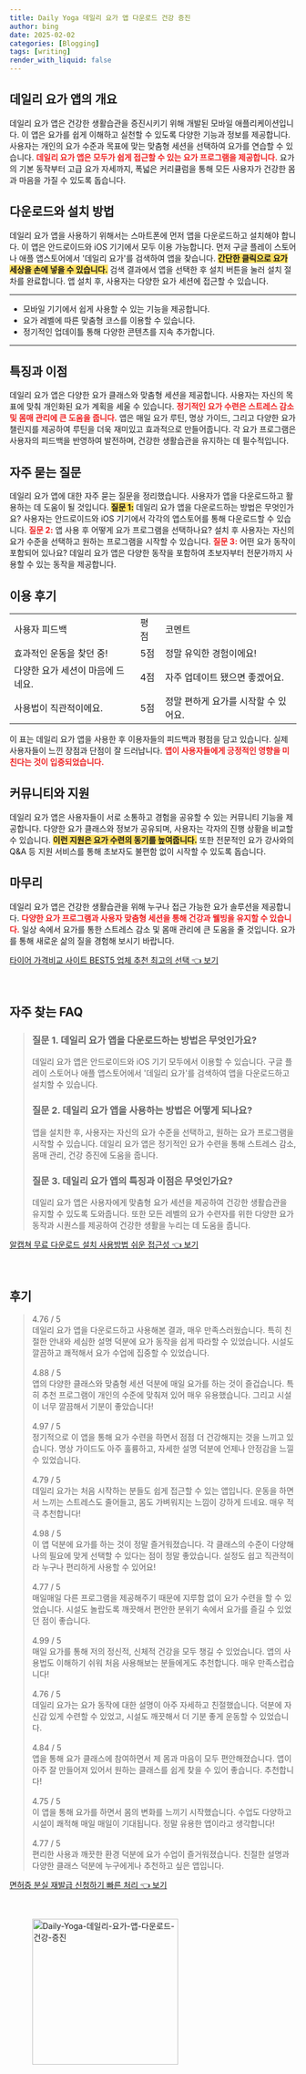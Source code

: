 ```yaml
---
title: Daily Yoga 데일리 요가 앱 다운로드 건강 증진
author: bing
date: 2025-02-02
categories: [Blogging]
tags: [writing]
render_with_liquid: false
---
```



<h2 id='데일리 요가 앱의 개요'>데일리 요가 앱의 개요</h2>

<p>데일리 요가 앱은 건강한 생활습관을 증진시키기 위해 개발된 모바일 애플리케이션입니다. 이 앱은 요가를 쉽게 이해하고 실천할 수 있도록 다양한 기능과 정보를 제공합니다. 사용자는 개인의 요가 수준과 목표에 맞는 맞춤형 세션을 선택하여 요가를 연습할 수 있습니다. <b><span style="color: #ee2323;">데일리 요가 앱은 모두가 쉽게 접근할 수 있는 요가 프로그램을 제공합니다.</span></b> 요가의 기본 동작부터 고급 요가 자세까지, 폭넓은 커리큘럼을 통해 모든 사용자가 건강한 몸과 마음을 가질 수 있도록 돕습니다.</p>

<h2 id='다운로드와 설치 방법'>다운로드와 설치 방법</h2>

<p>데일리 요가 앱을 사용하기 위해서는 스마트폰에 먼저 앱을 다운로드하고 설치해야 합니다. 이 앱은 안드로이드와 iOS 기기에서 모두 이용 가능합니다. 먼저 구글 플레이 스토어나 애플 앱스토어에서 '데일리 요가'를 검색하여 앱을 찾습니다. <b><span style="background-color: #ffe066;">간단한 클릭으로 요가 세상을 손에 넣을 수 있습니다.</span></b> 검색 결과에서 앱을 선택한 후 설치 버튼을 눌러 설치 절차를 완료합니다. 앱 설치 후, 사용자는 다양한 요가 세션에 접근할 수 있습니다.</p>

<hr />

<ul>
    <li>모바일 기기에서 쉽게 사용할 수 있는 기능을 제공합니다.</li>
    <li>요가 레벨에 따른 맞춤형 코스를 이용할 수 있습니다.</li>
    <li>정기적인 업데이틀 통해 다양한 콘텐츠를 지속 추가합니다.</li>
</ul>

<hr />

<h2 id='특징과 이점'>특징과 이점</h2>

<p>데일리 요가 앱은 다양한 요가 클래스와 맞춤형 세션을 제공합니다. 사용자는 자신의 목표에 맞춰 개인화된 요가 계획을 세울 수 있습니다. <b><span style="color: #ee2323;">정기적인 요가 수련은 스트레스 감소 및 몸매 관리에 큰 도움을 줍니다.</span></b> 앱은 매일 요가 루틴, 명상 가이드, 그리고 다양한 요가 챌린지를 제공하여 루틴을 더욱 재미있고 효과적으로 만들어줍니다. 각 요가 프로그램은 사용자의 피드백을 반영하여 발전하며, 건강한 생활습관을 유지하는 데 필수적입니다.</p>

<h2 id='자주 묻는 질문'>자주 묻는 질문</h2>

<p>데일리 요가 앱에 대한 자주 묻는 질문을 정리했습니다. 사용자가 앱을 다운로드하고 활용하는 데 도움이 될 것입니다. <b><span style="background-color: #ffe066;">질문 1:</span></b> 데일리 요가 앱을 다운로드하는 방법은 무엇인가요? 사용자는 안드로이드와 iOS 기기에서 각각의 앱스토어를 통해 다운로드할 수 있습니다. <b><span style="color: #ee2323;">질문 2:</span></b> 앱 사용 후 어떻게 요가 프로그램을 선택하나요? 설치 후 사용자는 자신의 요가 수준을 선택하고 원하는 프로그램을 시작할 수 있습니다. <b><span style="color: #ee2323;">질문 3:</span></b> 어떤 요가 동작이 포함되어 있나요? 데일리 요가 앱은 다양한 동작을 포함하여 초보자부터 전문가까지 사용할 수 있는 동작을 제공합니다.</p>

<h2 id='이용 후기'>이용 후기</h2>

<table>
    <tr>
        <td>사용자 피드백</td>
        <td>평점</td>
        <td>코멘트</td>
    </tr>
    <tr>
        <td>효과적인 운동을 찾던 중!</td>
        <td>5점</td>
        <td>정말 유익한 경험이에요!</td>
    </tr>
    <tr>
        <td>다양한 요가 세션이 마음에 드네요.</td>
        <td>4점</td>
        <td>자주 업데이트 됐으면 좋겠어요.</td>
    </tr>
    <tr>
        <td>사용법이 직관적이에요.</td>
        <td>5점</td>
        <td>정말 편하게 요가를 시작할 수 있어요.</td>
    </tr>
</table>

<p>이 표는 데일리 요가 앱을 사용한 후 이용자들의 피드백과 평점을 담고 있습니다. 실제 사용자들이 느낀 장점과 단점이 잘 드러납니다. <b><span style="color: #ee2323;">앱이 사용자들에게 긍정적인 영향을 미친다는 것이 입증되었습니다.</span></b></p>

<h2 id='커뮤니티와 지원'>커뮤니티와 지원</h2>

<p>데일리 요가 앱은 사용자들이 서로 소통하고 경험을 공유할 수 있는 커뮤니티 기능을 제공합니다. 다양한 요가 클래스와 정보가 공유되며, 사용자는 각자의 진행 상황을 비교할 수 있습니다. <b><span style="background-color: #ffe066;">이런 지원은 요가 수련의 동기를 높여줍니다.</span></b> 또한 전문적인 요가 강사와의 Q&A 등 지원 서비스를 통해 초보자도 불편함 없이 시작할 수 있도록 돕습니다.</p>

<h2 id='마무리'>마무리</h2>

<p>데일리 요가 앱은 건강한 생활습관을 위해 누구나 접근 가능한 요가 솔루션을 제공합니다. <b><span style="color: #ee2323;">다양한 요가 프로그램과 사용자 맞춤형 세션을 통해 건강과 웰빙을 유지할 수 있습니다.</span></b> 일상 속에서 요가를 통한 스트레스 감소 및 몸매 관리에 큰 도움을 줄 것입니다. 요가를 통해 새로운 삶의 질을 경험해 보시기 바랍니다.</p>


<p><a class="click-button" title="타이어 가격비교 사이트 BEST5 업체 추천 최고의 선택" href="https://aptwhite.github.io/posts/%ED%83%80%EC%9D%B4%EC%96%B4-%EA%B0%80%EA%B2%A9%EB%B9%84%EA%B5%90-%EC%82%AC%EC%9D%B4%ED%8A%B8-BEST5-%EC%97%85%EC%B2%B4-%EC%B6%94%EC%B2%9C-%EC%B5%9C%EA%B3%A0%EC%9D%98-%EC%84%A0%ED%83%9D/" rel="dofollow">타이어 가격비교 사이트 BEST5 업체 추천 최고의 선택 👈 보기</a></p><br>
<h2 id='자주_찾는_FAQ'>자주 찾는 FAQ</h2>
<div itemscope="" itemtype="https://schema.org/FAQPage"> 
<blockquote> 
<div itemscope="" itemprop="mainEntity" itemtype="https://schema.org/Question"> 
<h3 itemprop="name">질문 1. 데일리 요가 앱을 다운로드하는 방법은 무엇인가요?</h3> 
<div itemscope="" itemprop="acceptedAnswer" itemtype="https://schema.org/Answer"> 
<span itemprop="text"> <p>데일리 요가 앱은 안드로이드와 iOS 기기 모두에서 이용할 수 있습니다. 구글 플레이 스토어나 애플 앱스토어에서 '데일리 요가'를 검색하여 앱을 다운로드하고 설치할 수 있습니다.</p> </span> 
</div> 
</div> 

<div itemscope="" itemprop="mainEntity" itemtype="https://schema.org/Question"> 
<h3 itemprop="name">질문 2. 데일리 요가 앱을 사용하는 방법은 어떻게 되나요?</h3> 
<div itemscope="" itemprop="acceptedAnswer" itemtype="https://schema.org/Answer"> 
<span itemprop="text"> <p>앱을 설치한 후, 사용자는 자신의 요가 수준을 선택하고, 원하는 요가 프로그램을 시작할 수 있습니다. 데일리 요가 앱은 정기적인 요가 수련을 통해 스트레스 감소, 몸매 관리, 건강 증진에 도움을 줍니다.</p> </span> 
</div> 
</div> 

<div itemscope="" itemprop="mainEntity" itemtype="https://schema.org/Question"> 
<h3 itemprop="name">질문 3. 데일리 요가 앱의 특징과 이점은 무엇인가요?</h3> 
<div itemscope="" itemprop="acceptedAnswer" itemtype="https://schema.org/Answer"> 
<span itemprop="text"> <p>데일리 요가 앱은 사용자에게 맞춤형 요가 세션을 제공하여 건강한 생활습관을 유지할 수 있도록 도와줍니다. 또한 모든 레벨의 요가 수련자를 위한 다양한 요가 동작과 시퀀스를 제공하여 건강한 생활을 누리는 데 도움을 줍니다.</p> </span> 
</div> 
</div> 

</blockquote> 
</div>
<p><a class="click-button" title="알캡쳐 무료 다운로드 설치 사용방법 쉬운 접근성" href="https://aptwhite.github.io/posts/%EC%95%8C%EC%BA%A1%EC%B3%90-%EB%AC%B4%EB%A3%8C-%EB%8B%A4%EC%9A%B4%EB%A1%9C%EB%93%9C-%EC%84%A4%EC%B9%98-%EC%82%AC%EC%9A%A9%EB%B0%A9%EB%B2%95-%EC%89%AC%EC%9A%B4-%EC%A0%91%EA%B7%BC%EC%84%B1/" rel="dofollow">알캡쳐 무료 다운로드 설치 사용방법 쉬운 접근성 👈 보기</a></p><br>
<h2 id='후기'>후기</h2>
<div itemscope itemtype="https://schema.org/Product">
  <blockquote>
  <div itemprop="review" itemscope itemtype="https://schema.org/Review">
      <div itemprop="reviewRating" itemscope itemtype="https://schema.org/Rating"> <span itemprop="ratingValue">4.76</span> / <span itemprop="bestRating">5</span> </div>
      <span itemprop="reviewBody">데일리 요가 앱을 다운로드하고 사용해본 결과, 매우 만족스러웠습니다. 특히 친절한 안내와 세심한 설명 덕분에 요가 동작을 쉽게 따라할 수 있었습니다. 시설도 깔끔하고 쾌적해서 요가 수업에 집중할 수 있었습니다.</span>
  </div>
  <br>
  <div itemprop="review" itemscope itemtype="https://schema.org/Review">
      <div itemprop="reviewRating" itemscope itemtype="https://schema.org/Rating"> <span itemprop="ratingValue">4.88</span> / <span itemprop="bestRating">5</span> </div>
      <span itemprop="reviewBody">앱의 다양한 클래스와 맞춤형 세션 덕분에 매일 요가를 하는 것이 즐겁습니다. 특히 추천 프로그램이 개인의 수준에 맞춰져 있어 매우 유용했습니다. 그리고 시설이 너무 깔끔해서 기분이 좋았습니다!</span>
  </div>
  <br>
  <div itemprop="review" itemscope itemtype="https://schema.org/Review">
      <div itemprop="reviewRating" itemscope itemtype="https://schema.org/Rating"> <span itemprop="ratingValue">4.97</span> / <span itemprop="bestRating">5</span> </div>
      <span itemprop="reviewBody">정기적으로 이 앱을 통해 요가 수련을 하면서 점점 더 건강해지는 것을 느끼고 있습니다. 명상 가이드도 아주 훌륭하고, 자세한 설명 덕분에 언제나 안정감을 느낄 수 있었습니다.</span>
  </div>
  <br>
  <div itemprop="review" itemscope itemtype="https://schema.org/Review">
      <div itemprop="reviewRating" itemscope itemtype="https://schema.org/Rating"> <span itemprop="ratingValue">4.79</span> / <span itemprop="bestRating">5</span> </div>
      <span itemprop="reviewBody">데일리 요가는 처음 시작하는 분들도 쉽게 접근할 수 있는 앱입니다. 운동을 하면서 느끼는 스트레스도 줄어들고, 몸도 가벼워지는 느낌이 강하게 드네요. 매우 적극 추천합니다!</span>
  </div>
  <br>
  <div itemprop="review" itemscope itemtype="https://schema.org/Review">
      <div itemprop="reviewRating" itemscope itemtype="https://schema.org/Rating"> <span itemprop="ratingValue">4.98</span> / <span itemprop="bestRating">5</span> </div>
      <span itemprop="reviewBody">이 앱 덕분에 요가를 하는 것이 정말 즐거워졌습니다. 각 클래스의 수준이 다양해 나의 필요에 맞게 선택할 수 있다는 점이 정말 좋았습니다. 설정도 쉽고 직관적이라 누구나 편리하게 사용할 수 있어요!</span>
  </div>
  <br>
  <div itemprop="review" itemscope itemtype="https://schema.org/Review">
      <div itemprop="reviewRating" itemscope itemtype="https://schema.org/Rating"> <span itemprop="ratingValue">4.77</span> / <span itemprop="bestRating">5</span> </div>
      <span itemprop="reviewBody">매일매일 다른 프로그램을 제공해주기 때문에 지루함 없이 요가 수련을 할 수 있었습니다. 시설도 놀랍도록 깨끗해서 편안한 분위기 속에서 요가를 즐길 수 있었던 점이 좋습니다.</span>
  </div>
  <br>
  <div itemprop="review" itemscope itemtype="https://schema.org/Review">
      <div itemprop="reviewRating" itemscope itemtype="https://schema.org/Rating"> <span itemprop="ratingValue">4.99</span> / <span itemprop="bestRating">5</span> </div>
      <span itemprop="reviewBody">매일 요가를 통해 저의 정신적, 신체적 건강을 모두 챙길 수 있었습니다. 앱의 사용법도 이해하기 쉬워 처음 사용해보는 분들에게도 추천합니다. 매우 만족스럽습니다!</span>
  </div>
  <br>
  <div itemprop="review" itemscope itemtype="https://schema.org/Review">
      <div itemprop="reviewRating" itemscope itemtype="https://schema.org/Rating"> <span itemprop="ratingValue">4.76</span> / <span itemprop="bestRating">5</span> </div>
      <span itemprop="reviewBody">데일리 요가는 요가 동작에 대한 설명이 아주 자세하고 친절했습니다. 덕분에 자신감 있게 수련할 수 있었고, 시설도 깨끗해서 더 기분 좋게 운동할 수 있었습니다.</span>
  </div>
  <br>
  <div itemprop="review" itemscope itemtype="https://schema.org/Review">
      <div itemprop="reviewRating" itemscope itemtype="https://schema.org/Rating"> <span itemprop="ratingValue">4.84</span> / <span itemprop="bestRating">5</span> </div>
      <span itemprop="reviewBody">앱을 통해 요가 클래스에 참여하면서 제 몸과 마음이 모두 편안해졌습니다. 앱이 아주 잘 만들어져 있어서 원하는 클래스를 쉽게 찾을 수 있어 좋습니다. 추천합니다!</span>
  </div>
  <br>
  <div itemprop="review" itemscope itemtype="https://schema.org/Review">
      <div itemprop="reviewRating" itemscope itemtype="https://schema.org/Rating"> <span itemprop="ratingValue">4.75</span> / <span itemprop="bestRating">5</span> </div>
      <span itemprop="reviewBody">이 앱을 통해 요가를 하면서 몸의 변화를 느끼기 시작했습니다. 수업도 다양하고 시설이 쾌적해 매일 매일이 기대됩니다. 정말 유용한 앱이라고 생각합니다!</span>
  </div>
  <br>
  <div itemprop="review" itemscope itemtype="https://schema.org/Review">
      <div itemprop="reviewRating" itemscope itemtype="https://schema.org/Rating"> <span itemprop="ratingValue">4.77</span> / <span itemprop="bestRating">5</span> </div>
      <span itemprop="reviewBody">편리한 사용과 깨끗한 환경 덕분에 요가 수업이 즐거워졌습니다. 친절한 설명과 다양한 클래스 덕분에 누구에게나 추천하고 싶은 앱입니다.</span>
  </div>
  </blockquote>
</div>
<p><a class="click-button" title="면허증 분실 재발급 신청하기 빠른 처리" href="https://aptwhite.github.io/posts/%EB%A9%B4%ED%97%88%EC%A6%9D-%EB%B6%84%EC%8B%A4-%EC%9E%AC%EB%B0%9C%EA%B8%89-%EC%8B%A0%EC%B2%AD%ED%95%98%EA%B8%B0-%EB%B9%A0%EB%A5%B8-%EC%B2%98%EB%A6%AC/" rel="dofollow">면허증 분실 재발급 신청하기 빠른 처리 👈 보기</a></p><br>
<figure class="image"><img src="https://aptwhite.github.io/assets/img/thumbnail/Daily-Yoga-데일리-요가-앱-다운로드-건강-증진.webp" alt="Daily-Yoga-데일리-요가-앱-다운로드-건강-증진" width="256" height="256"></figure>
